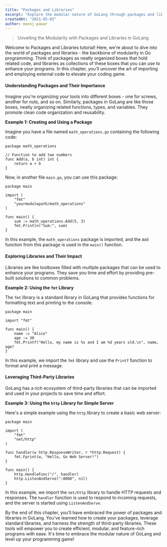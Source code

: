 ```yaml
---
title: "Packages and Libraries"
excerpt: "Explore the modular nature of GoLang through packages and libraries. Learn how to import and utilize external code to enhance your programs."
createdAt: "2021-05-03"
author: manoj-pawar
---
```


> Unveiling the Modularity with Packages and Libraries in GoLang

Welcome to Packages and Libraries tutorial! Here, we're about to dive into the world of packages and libraries - the backbone of modularity in Go programming. Think of packages as neatly organized boxes that hold related code, and libraries as collections of these boxes that you can use to enhance your programs. In this chapter, you'll uncover the art of importing and employing external code to elevate your coding game.

#### Understanding Packages and Their Importance

Imagine you're organizing your tools into different boxes - one for screws, another for nuts, and so on. Similarly, packages in GoLang are like those boxes, neatly organizing related functions, types, and variables. They promote clean code organization and reusability.

**Example 1: Creating and Using a Package**

Imagine you have a file named `math_operations.go` containing the following code:

```go[class="line-numbers"]
package math_operations

// Function to add two numbers
func Add(a, b int) int {
    return a + b
}
```

Now, in another file `main.go`, you can use this package:

```go[class="line-numbers"]
package main

import (
    "fmt"
    "yourmodulepath/math_operations"
)

func main() {
    sum := math_operations.Add(5, 3)
    fmt.Println("Sum:", sum)
}
```

In this example, the `math_operations` package is imported, and the `Add` function from this package is used in the `main()` function.

#### Exploring Libraries and Their Impact

Libraries are like toolboxes filled with multiple packages that can be used to enhance your programs. They save you time and effort by providing pre-built solutions to common problems.

**Example 2: Using the `fmt` Library**

The `fmt` library is a standard library in GoLang that provides functions for formatting text and printing to the console.

```go[class="line-numbers"]
package main

import "fmt"

func main() {
    name := "Alice"
    age := 30
    fmt.Printf("Hello, my name is %s and I am %d years old.\n", name, age)
}
```

In this example, we import the `fmt` library and use the `Printf` function to format and print a message.

#### Leveraging Third-Party Libraries

GoLang has a rich ecosystem of third-party libraries that can be imported and used in your projects to save time and effort.

**Example 3: Using the `http` Library for Simple Server**

Here's a simple example using the `http` library to create a basic web server:

```go[class="line-numbers"]
package main

import (
    "fmt"
    "net/http"
)

func handler(w http.ResponseWriter, r *http.Request) {
    fmt.Fprint(w, "Hello, Go Web Server!")
}

func main() {
    http.HandleFunc("/", handler)
    http.ListenAndServe(":8080", nil)
}
```

In this example, we import the `net/http` library to handle HTTP requests and responses. The `handler` function is used to respond to incoming requests, and the server is started using `ListenAndServe`.

By the end of this chapter, you'll have embraced the power of packages and libraries in GoLang. You've learned how to create your packages, leverage standard libraries, and harness the strength of third-party libraries. These tools will empower you to create efficient, modular, and feature-rich programs with ease. It's time to embrace the modular nature of GoLang and level up your programming game!
